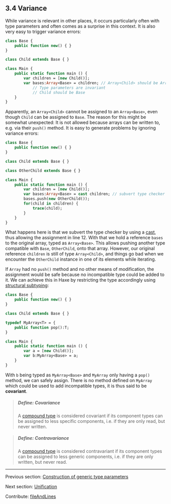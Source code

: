 ## 3.4 Variance

While variance is relevant in other places, it occurs particularly often with type parameters and often comes as a surprise in this context. It is also very easy to trigger variance errors:

```haxe
class Base {
	public function new() { }
}

class Child extends Base { }

class Main {
    public static function main () {
		var children = [new Child()];
		var bases:Array<Base> = children; // Array<Child> should be Array<Base>
			// Type parameters are invariant
			// Child should be Base
    }
}
```

Apparently, an `Array<Child>` cannot be assigned to an `Array<Base>`, even though `Child` can be assigned to `Base`. The reason for this might be somewhat unexpected: It is not allowed because arrays can be written to, e.g. via their `push()` method. It is easy to generate problems by ignoring variance errors:

```haxe
class Base {
	public function new() { }
}

class Child extends Base { }

class OtherChild extends Base { }

class Main {
    public static function main () {
		var children = [new Child()];
		var bases:Array<Base> = cast children; // subvert type checker
		bases.push(new OtherChild());
		for(child in children) {
			trace(child);
		}
    }
}
```

What happens here is that we subvert the type checker by using a [cast](expression-cast.md), thus allowing the assignment in line 12. With that we hold a reference `bases` to the original array, typed as `Array<Base>`. This allows pushing another type compatible with `Base`, `OtherChild`, onto that array. However, our original reference `children` is still of type `Array<Child>`, and things go bad when we encounter the `OtherChild` instance in one of its elements while iterating.

If `Array` had no `push()` method and no other means of modification, the assignment would be safe because no incompatible type could be added to it. We can achieve this in Haxe by restricting the type accordingly using [structural subtyping](type-system-structural-subtyping.md):

```haxe
class Base {
	public function new() { }
}

class Child extends Base { }

typedef MyArray<T> = {
	public function pop():T;
}

class Main {
    public static function main () {
		var a = [new Child()];
		var b:MyArray<Base> = a;
    }
}
```

With `b` being typed as `MyArray<Base>` and `MyArray` only having a `pop()` method, we can safely assign. There is no method defined on `MyArray` which could be used to add incompatible types, it is thus said to be **covariant**.

> ##### Define: Covariance
>
> A [compound type](dictionary.md#define-compound-type) is considered covariant if its component types can be assigned to less specific components, i.e. if they are only read, but never written.


> ##### Define: Contravariance
>
> A [compound type](dictionary.md#define-compound-type) is considered contravariant if its component types can be assigned to less generic components, i.e. if they are only written, but never read.

---

Previous section: [Construction of generic type parameters](type-system-generic-type-parameter-construction.md)

Next section: [Unification](type-system-unification.md)

Contribute: [fileAndLines](https://github.com/HaxeFoundation/HaxeManual/blob/master/03-type-system.tex#L192-192)